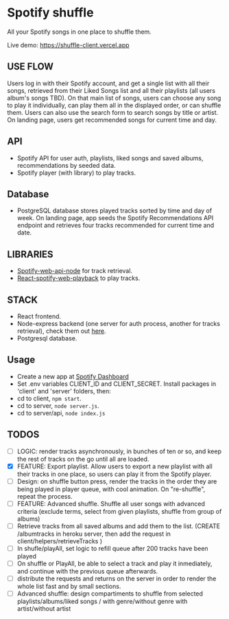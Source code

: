 # Spotify shuffle

All your Spotify songs in one place to shuffle them.

Live demo: https://shuffle-client.vercel.app

## USE FLOW

Users log in with their Spotify account, and get a single list with all their songs, retrieved from their Liked Songs list and all their playlists (all users album's songs TBD).
On that main list of songs, users can choose any song to play it individually, can play them all in the displayed order, or can shuffle them.
Users can also use the search form to search songs by title or artist. 
On landing page, users get recommended songs for current time and day.

## API 

- Spotify API for user auth, playlists, liked songs and saved albums, recommendations by seeded data.
- Spotify player (with library) to play tracks.


## Database
- PostgreSQL database stores played tracks sorted by time and day of week. On landing page, app seeds the Spotify Recommendations API endpoint and retrieves four tracks recommended for current time and date.

## LIBRARIES

- [Spotify-web-api-node](https://github.com/thelinmichael/spotify-web-api-node) for track retrieval.
- [React-spotify-web-playback](https://github.com/gilbarbara/react-spotify-web-playback) to play tracks.

## STACK

- React frontend.
- Node-express backend (one server for auth process, another for tracks retrieval), check them out [here](https://github.com/gmzi/shuffle-server).
- Postgresql database.

## Usage

- Create a new app at [Spotify Dashboard](https://developer.spotify.com/dashboard/) 
- Set .env variables CLIENT_ID and CLIENT_SECRET.
Install packages in 'client' and 'server' folders, then: 
- cd to client, `npm start`.
- cd to server, `node server.js`.
- cd to server/api, `node index.js`

## TODOS

- [ ] LOGIC: render tracks asynchronously, in bunches of ten or so, and keep the rest of tracks on the go until all are loaded.
- [x] FEATURE: Export playlist. Allow users to export a new playlist with all their tracks in one place, so users can play it from the Spotify player.
- [ ] Design: on shuffle button press, render the tracks in the order they are being played in player queue, with cool animation. On "re-shuffle", repeat the process. 
- [ ] FEATURE: Advanced shuffle. Shuffle all user songs with advanced criteria (exclude terms, select from given playlists, shuffle from group of albums)
- [ ] Retrieve tracks from all saved albums and add them to the list. (CREATE /albumtracks in heroku server, then add the request in client/helpers/retrieveTracks )
- [ ] In shufle/playAll, set logic to refill queue after 200 tracks have been played
- [ ] On shuffle or PlayAll, be able to select a track and play it inmediately, and continue with the previous queue afterwards.
- [ ] distribute the requests and returns on the server in order to render the whole list fast and by small sections.
- [ ] Advanced shuffle: design compartiments to shuffle from selected playlists/albums/liked
songs / with genre/without genre with artist/without artist
